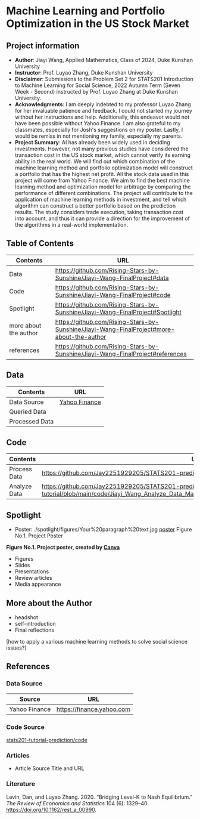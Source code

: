 # Machine Learning and Portfolio Optimization in the US Stock Market
## Project information
- **Author**: Jiayi Wang, Applied Mathematics, Class of 2024, Duke Kunshan University
- **Instructor**: Prof. Luyao Zhang, Duke Kunshan University
- **Disclaimer**: Submissions to the Problem Set 2 for STATS201 Introduction to Machine Learning for Social Science, 2022 Autumn Term (Seven Week - Second) instructed by Prof. Luyao Zhang at Duke Kunshan University.
- **Acknowledgments**: I am deeply indebted to my professor Luyao Zhang for her invaluable patience and feedback. I could not started my journey without her instructions and help. Additionally, this endeavor would not have been possible without Yahoo Finance. I am also grateful to my classmates, especially for Josh's suggestions on my poster. Lastly, I would be remiss in not mentioning my family, especially my parents.
- **Project Summary**: 
AI has already been widely used in deciding investments. However, not many previous studies have considered the transaction cost in the US stock market, which cannot verify its earning ability in the real world. We will find out which combination of the machine learning method and portfolio optimization model will construct a portfolio that has the highest net profit. All the stock data used in this project will come from Yahoo Finance. We aim to find the best machine learning method and optimization model for arbitrage by comparing the performance of different combinations. The project will contribute to the application of machine learning methods in investment, and tell which algorithm can construct a better portfolio based on the prediction results. The study considers trade execution, taking transaction cost into account, and thus it can provide a direction for the improvement of the algorithms in a real-world implementation.


## Table of Contents
| Contents  | URL |
| ------------- | ------------- |
| Data  | https://github.com/Rising-Stars-by-Sunshine/Jiayi-Wang-FinalProject#data |
| Code  | https://github.com/Rising-Stars-by-Sunshine/Jiayi-Wang-FinalProject#code  |
| Spotlight  | https://github.com/Rising-Stars-by-Sunshine/Jiayi-Wang-FinalProject#Spotlight  |
| more about the author  | https://github.com/Rising-Stars-by-Sunshine/Jiayi-Wang-FinalProject#more-about-the-author |
| references  | https://github.com/Rising-Stars-by-Sunshine/Jiayi-Wang-FinalProject#references  |


## Data
| Contents  | URL |
| ------------- | ------------- |
| Data Source | [Yahoo Finance](https://finance.yahoo.com) |
| Queried Data  |   |
| Processed Data  |   |


## Code
| Contents  | URL |
| ------------- | ------------- |
| Process Data  | https://github.com/Jay2251929205/STATS201-prediction-tutorial/blob/main/code/Process_Code_.ipynb  |
| Analyze Data  | https://github.com/Jay2251929205/STATS201-prediction-tutorial/blob/main/code/Jiayi_Wang_Analyze_Data_Machine_Learning_for_Predicting_Market_Congestion.ipynb  |


## Spotlight
- Poster:
./spotlight/figures/Your%20paragraph%20text.jpg
[poster](https://github.com/Rising-Stars-by-Sunshine/Jiayi-Wang-FinalProject/blob/main/spotlight/figures/Your%20paragraph%20text.jpg)
Figure No.1. Project Poster

**Figure No.1. Project poster, created by [Canva](https://www.canva.com)**
- Figures
- Slides
- Presentations
- Review articles
- Media appearance

## More about the Author
- headshot
- self-introduction
- Final reflections 

[how to apply a various machine learning methods to solve social science issues?]

## References

### Data Source
| Source  | URL |
| ------------- | ------------- |
| Yahoo Finance | https://finance.yahoo.com |
### Code Source
[stats201-tutorial-prediction/code](https://github.com/Rising-Stars-by-Sunshine/stats201-tutorial-prediction/tree/main/code)
### Articles
- Article Source Title and URL
### Literature


Levin, Dan, and Luyao Zhang. 2020. “Bridging Level-K to Nash Equilibrium.” *The Review of Economics and Statistics* 104 (6): 1329–40. https://doi.org/10.1162/rest_a_00990.



